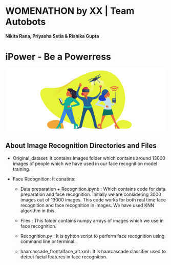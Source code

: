# WOMENATHON by XX | Team Autobots
**Nikita Rana, Priyasha Setia & Rishika Gupta**

# iPower - Be a Powerress
![](undraw_connected_8wvi.png)
## About Image Recognition Directories and Files
- Original_dataset:
It contains images folder which contains around 13000 images of people which we have used in our face recognition model training.

- Face Recognition:
It conatins:
  - Data preparation + Recognition.ipynb : Which contains code  for data preparation and face recognition. Initially we are considering 3000 images out of 13000 images. This code works for both real time face recognition and face recognition in images. We have used KNN algorithm in this.
  
  - Files : This folder contains numpy arrays of images which we use in face recognition.
 
  - Recognition.py : It is pyhton script to perform face recognition using command line or terminal.
  
  - haarcascade_frontalface_alt.xml : It is haarcascade classifier used to detect facial features in face recognition.


